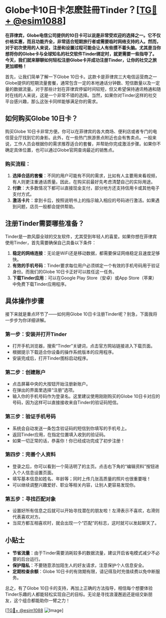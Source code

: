 # Globe卡10日卡怎麽註冊Tinder？[[TG💪+ @esim1088](https://t.me/s/esim1088)]

**在菲律宾，Globe电信公司提供的10日卡可以说是非常受欢迎的选择之一。它不仅价格实惠，而且功能齐全，非常适合短期旅行者或需要临时网络支持的人。然而，对于初次使用的人来说，注册和设置过程可能会让人有些摸不着头脑。尤其是当你想将你的Globe卡与全球知名的社交软件Tinder绑定时，就更需要一些指导了。今天，我们就来聊聊如何轻松注册Globe卡并成功注册Tinder，让你的社交之旅更加顺畅！**

首先，让我们简单了解一下Globe 10日卡。这款卡是菲律宾三大电信运营商之一Globe提供的短期流量套餐，通常包含一定的本地通话分钟数、短信数量以及一定量的数据流量。对于那些计划在菲律宾停留时间较短，但又希望保持通讯畅通和随时在线的人来说，这是一个非常不错的选择。当然，如果你对Tinder这样的社交平台感兴趣，那么这张卡同样能够满足你的需求。

## 如何购买Globe 10日卡？

购买Globe 10日卡非常方便。你可以在菲律宾的各大商场、便利店或者专门的电信营业厅找到它的身影。此外，在一些热门旅游景点附近也会有售卖点。一般来说，工作人员会根据你的需求推荐适合的套餐，并帮助你完成激活步骤。如果你不确定具体位置，也可以通过Globe官网查询最近的销售点。

### 购买流程：
1. **选择合适的套餐**：不同的用户可能有不同的需求，比如有人主要用来看视频，有人则更注重通话质量。因此，在购买前最好先考虑清楚自己的实际用途。
2. **付款**：大多数情况下都可以直接现金支付，部分地方还支持信用卡或其他电子支付方式。
3. **激活卡片**：拿到卡后，按照说明书上的指示输入相应的号码进行激活。如果遇到问题，店员一般都会提供帮助。

## 注册Tinder需要哪些准备？

Tinder是一款风靡全球的交友软件，尤其受到年轻人的喜爱。如果你想在菲律宾使用Tinder，首先需要确保自己具备以下条件：

1. **稳定的网络连接**：无论是WiFi还是移动数据，都需要保证网络稳定且速度足够快。
2. **有效的手机号码**：Tinder要求每位用户必须绑定一个有效的手机号码用于验证身份。而我们的Globe 10日卡正好可以胜任这一任务。
3. **下载Tinder应用**：可以在Google Play Store（安卓）或App Store（苹果）中免费下载Tinder应用程序。

## 具体操作步骤

接下来就是重点环节了——如何用Globe 10日卡注册Tinder呢？别急，下面我将一步步为你详细讲解。

### 第一步：安装并打开Tinder
- 打开手机浏览器，搜索“Tinder”关键词，点击官方网站链接进入下载页面。
- 根据提示下载适合你设备的操作系统版本的应用程序。
- 安装完成后，打开Tinder图标启动程序。

### 第二步：创建账户
- 点击屏幕中央的大按钮开始注册新账户。
- 在弹出的界面里选择“注册”选项。
- 输入你的手机号码作为登录名。这里建议使用刚刚购买的Globe 10日卡对应的号码，因为这样可以直接接收来自Tinder的验证码短信。

### 第三步：验证手机号码
- 系统会自动发送一条包含验证码的短信到你填写的手机号上。
- 返回Tinder应用，在指定位置填入收到的验证码。
- 如果一切正常的话，恭喜你！你已经成功完成了初步注册！

### 第四步：完善个人资料
- 登录之后，你可以看到一个简洁明了的主页。点击右下角的“编辑资料”按钮进入个人信息设置页面。
- 填写基本信息如姓名、年龄等；同时上传几张高质量的照片也很重要哦！
- 可以继续调整兴趣爱好、职业等相关内容，让别人更容易发现你。

### 第五步：寻找匹配对象
- 设置好所有信息之后就可以开始寻找潜在的朋友啦！左滑表示不喜欢，右滑则代表喜欢对方。
- 当双方都互相喜欢时，就会出现一个“匹配”的标志，这时就可以发起聊天了。

## 小贴士

- **节省流量**：由于Tinder需要消耗较多的数据流量，建议开启省电模式减少不必要的后台运行。
- **保护隐私**：不要随意添加陌生人的好友请求，注意保护个人信息安全。
- **定期检查余额**：Globe 10日卡的有效期有限，请记得及时充值续费以免中断服务。

总之，有了Globe 10日卡的支持，再加上正确的方法指导，相信每个想要体验Tinder乐趣的人都能轻松实现自己的目标。无论是寻找浪漫邂逅还是结交新朋友，这个组合都能助你一臂之力！

[[TG💪+ @esim1088](https://t.me/s/esim1088) ![Image](https://i.postimg.cc/4NQfJmqS/Snipaste-2025-05-13-00-14-12.png)]